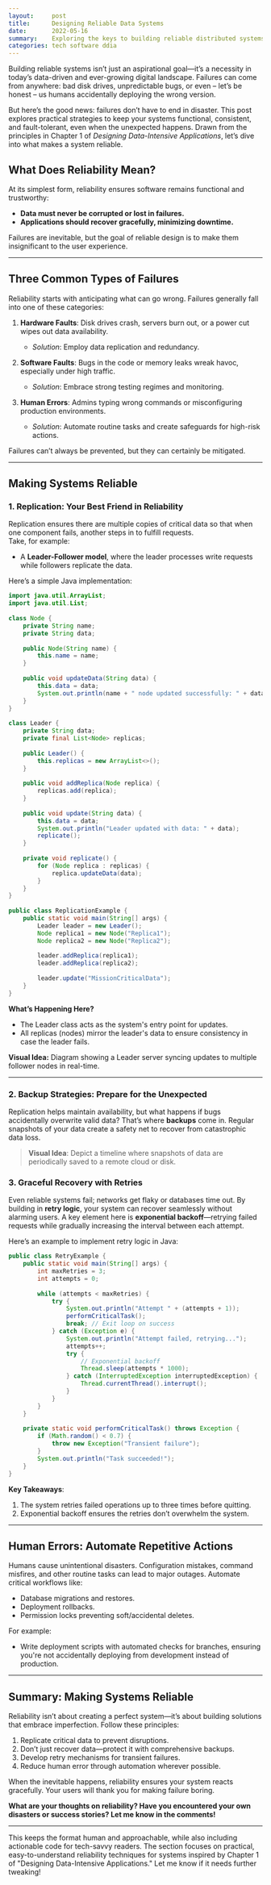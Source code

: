 ```yaml
---  
layout:     post  
title:      Designing Reliable Data Systems  
date:       2022-05-16  
summary:    Exploring the keys to building reliable distributed systems - replication, recovery, and fault tolerance.  
categories: tech software ddia
---  
```


Building reliable systems isn’t just an aspirational goal—it’s a necessity in today’s data-driven and ever-growing digital landscape. Failures can come from anywhere: bad disk drives, unpredictable bugs, or even – let’s be honest – us humans accidentally deploying the wrong version.  
   
But here’s the good news: failures don’t have to end in disaster. This post explores practical strategies to keep your systems functional, consistent, and fault-tolerant, even when the unexpected happens. Drawn from the principles in Chapter 1 of *Designing Data-Intensive Applications*, let’s dive into what makes a system reliable.  
   
## **What Does Reliability Mean?**  
   
At its simplest form, reliability ensures software remains functional and trustworthy:  
- **Data must never be corrupted or lost in failures.**  
- **Applications should recover gracefully, minimizing downtime.**  
   
Failures are inevitable, but the goal of reliable design is to make them insignificant to the user experience.  
   
---  
   
## **Three Common Types of Failures**  
   
Reliability starts with anticipating what can go wrong. Failures generally fall into one of these categories:  
   
1. **Hardware Faults**: Disk drives crash, servers burn out, or a power cut wipes out data availability.  
   - *Solution*: Employ data replication and redundancy.    
  
2. **Software Faults**: Bugs in the code or memory leaks wreak havoc, especially under high traffic.  
   - *Solution*: Embrace strong testing regimes and monitoring.    
  
3. **Human Errors**: Admins typing wrong commands or misconfiguring production environments.   
   - *Solution*: Automate routine tasks and create safeguards for high-risk actions.  
   
Failures can’t always be prevented, but they can certainly be mitigated.  
   
---  
   
## **Making Systems Reliable**  
   
### 1. **Replication: Your Best Friend in Reliability**  
   
Replication ensures there are multiple copies of critical data so that when one component fails, another steps in to fulfill requests.    
Take, for example:  
- A **Leader-Follower model**, where the leader processes write requests while followers replicate the data.  
   
Here’s a simple Java implementation:  
   
```java  
import java.util.ArrayList;  
import java.util.List;  
   
class Node {  
    private String name;  
    private String data;  
  
    public Node(String name) {  
        this.name = name;  
    }  
  
    public void updateData(String data) {  
        this.data = data;  
        System.out.println(name + " node updated successfully: " + data);  
    }  
}  
   
class Leader {  
    private String data;  
    private final List<Node> replicas;  
  
    public Leader() {  
        this.replicas = new ArrayList<>();  
    }  
  
    public void addReplica(Node replica) {  
        replicas.add(replica);  
    }  
  
    public void update(String data) {  
        this.data = data;  
        System.out.println("Leader updated with data: " + data);  
        replicate();  
    }  
  
    private void replicate() {  
        for (Node replica : replicas) {  
            replica.updateData(data);  
        }  
    }  
}  
   
public class ReplicationExample {  
    public static void main(String[] args) {  
        Leader leader = new Leader();  
        Node replica1 = new Node("Replica1");  
        Node replica2 = new Node("Replica2");  
  
        leader.addReplica(replica1);  
        leader.addReplica(replica2);  
  
        leader.update("MissionCriticalData");  
    }  
}  
```  

**What’s Happening Here?**
- The Leader class acts as the system's entry point for updates.
- All replicas (nodes) mirror the leader's data to ensure consistency in case the leader fails.

**Visual Idea:** Diagram showing a Leader server syncing updates to multiple follower nodes in real-time.
   
---  

### 2. **Backup Strategies: Prepare for the Unexpected**

Replication helps maintain availability, but what happens if bugs accidentally overwrite valid data? That’s where **backups** come in. Regular snapshots of your data create a safety net to recover from catastrophic data loss.

> **Visual Idea**: Depict a timeline where snapshots of data are periodically saved to a remote cloud or disk.

### 3. **Graceful Recovery with Retries**

Even reliable systems fail; networks get flaky or databases time out. By building in **retry logic**, your system can recover seamlessly without alarming users. A key element here is **exponential backoff**—retrying failed requests while gradually increasing the interval between each attempt.

Here’s an example to implement retry logic in Java:

```java  
public class RetryExample {  
    public static void main(String[] args) {  
        int maxRetries = 3;  
        int attempts = 0;  
  
        while (attempts < maxRetries) {  
            try {  
                System.out.println("Attempt " + (attempts + 1));  
                performCriticalTask();  
                break; // Exit loop on success  
            } catch (Exception e) {  
                System.out.println("Attempt failed, retrying...");  
                attempts++;  
                try {  
                    // Exponential backoff  
                    Thread.sleep(attempts * 1000);  
                } catch (InterruptedException interruptedException) {  
                    Thread.currentThread().interrupt();  
                }  
            }  
        }  
    }  
  
    private static void performCriticalTask() throws Exception {  
        if (Math.random() < 0.7) {  
            throw new Exception("Transient failure");  
        }  
        System.out.println("Task succeeded!");  
    }  
}  
```  

**Key Takeaways**:
1. The system retries failed operations up to three times before quitting.
2. Exponential backoff ensures the retries don’t overwhelm the system.

---  

## **Human Errors: Automate Repetitive Actions**

Humans cause unintentional disasters. Configuration mistakes, command misfires, and other routine tasks can lead to major outages. Automate critical workflows like:
- Database migrations and restores.
- Deployment rollbacks.
- Permission locks preventing soft/accidental deletes.

For example:
- Write deployment scripts with automated checks for branches, ensuring you're not accidentally deploying from development instead of production.

---  

## **Summary: Making Systems Reliable**

Reliability isn’t about creating a perfect system—it’s about building solutions that embrace imperfection. Follow these principles:
1. Replicate critical data to prevent disruptions.
2. Don’t just recover data—protect it with comprehensive backups.
3. Develop retry mechanisms for transient failures.
4. Reduce human error through automation wherever possible.

When the inevitable happens, reliability ensures your system reacts gracefully. Your users will thank you for making failure boring.

**What are your thoughts on reliability? Have you encountered your own disasters or success stories? Let me know in the comments!**
   
---  

This keeps the format human and approachable, while also including actionable code for tech-savvy readers. The section focuses on practical, easy-to-understand reliability techniques for systems inspired by Chapter 1 of "Designing Data-Intensive Applications." Let me know if it needs further tweaking!